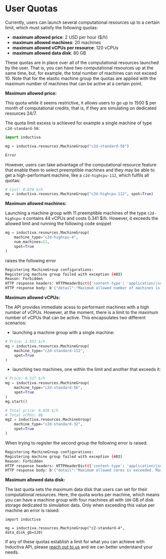 # User Quotas

Currently, users can launch several computational resources up to a certain limit,
which must satisfy the following quotas:

+ **maximum allowed price**: 2 USD per hour ($/h)
+ **maximum allowed machines**: 20 machines
+ **maximum allowed vCPUs per resource**: 120 vCPUs
+ **maximum allowed data disk**: 80 GB

These quotas are in place over all of the computational resources launched by the user.
That is, you can have two computational resources up at the same time, but, for example, the total number of machines can not exceed 10. Note that for the elastic machine
group the quotas are applied with the maximum number of machines that can be active at a certain point.

**Maximum allowed price:**

This quota while it seems restrictive, it allows users to go up to 1500 $ per month
of computational credits, that is, if they are simulating on dedicated resources
24/7. 

The quota limit excess is achieved for example a single machine of type `c2d-standard-56`:
```python
import inductiva

mg = inductiva.resources.MachineGroup("c2d-standard-56")
```
```bash
Error 
```

However, users can take advantage of the computational resource feature that
enable them to select preemptible machines and they may be able to get a
high-performant machine, like a `c2d-highcpu-112`, which fulfils all quotas:
```python
# Cost: 0.870 $/h
mg = inductiva.resources.MachineGroup("c2d-highcpu-112", spot=True)
```

**Maximum allowed machines:** 

Launching a machine group with 11 preemptible machines of the type `c2d-highcpu-4`
contains 44 vCPUs and costs 0.341 $/h. However, it exceeds the allowed limit and
running the following code snippet
```python
mg = inductiva.resources.MachineGroup(
    machine_type="c2d-highcpu-4",
    num_machines=11,
    spot=True
)
```
raises the following error
```bash
Registering MachineGroup configurations:
Registering machine group failed with exception (403)
Reason: Forbidden
HTTP response headers: HTTPHeaderDict({'content-type': 'application/json', 'X-Cloud-Trace-Context': '13cc564cc46afa047fd298749de7f539', 'Date': 'Wed, 07 Feb 2024 14:18:35 GMT', 'Server': 'Google Frontend', 'Content-Length': '96'})
HTTP response body: b'{"detail":"Maximum allowed number of machines is exceeded. Maximum allowed: 10. Requested: 11."}'
```

**Maximum allowed vCPUs:** 

The API provides immediate acess to performant machines with a high number of vCPUs.
However, at the moment, there is a limit to the maximum number of vCPUs that can be
active. This encapsulates two different scenarios:
- launching a machine group with a single machine:
```python
# Price: 1.053 $/h
mg = inductiva.resources.MachineGroup(
    machine_type="c2d-standard-112",
    spot=True
)
```
- launching two machines, one within the limit and another that exceeds it:
```python
# Price: 0.527 $/h
mg = inductiva.resources.MachineGroup(
    machine_type="c2d-standard-56",
    spot=True
)
mg.start()

# Total price: 0.828 $/h
# Total vCPUs: 88
mg2 = inductiva.resources.MachineGroup(
    machine_type="c2d-standard-32",
    spot=True
)
```

When trying to register the second group the following error is raised:
```bash
Registering MachineGroup configurations:
Registering machine group failed with exception (403)
Reason: Forbidden
HTTP response headers: HTTPHeaderDict({'content-type': 'application/json', 'X-Cloud-Trace-Context': 'a7e5789c7404b9bd53ef27f98542b2a5', 'Date': 'Wed, 07 Feb 2024 14:45:17 GMT', 'Server': 'Google Frontend', 'Content-Length': '83'})
HTTP response body: b'{"detail":"Maximum allowed cores is exceeded. Maximum allowed: 80. Requested: 88."}'
```

**Maximum allowed data disk:**

The last quota sets the maximum data disk that users can set for their computational
resources. Here, the quota works per machine, which means you can have a machine group
with four machines all with `100` GB of disk storage dedicated to simulation data.
Only when exceeding this value per machine an error is raised:

```python3
import inductiva

mg = inductiva.resources.MachineGroup("c2-standard-4", data_disk_gb=120)
```


If any of these quotas establish a limit for what you can achieve with Inductiva API,
please [reach out to us](support@inductiva.ai) and we can better understand your
needs.
